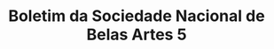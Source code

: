 ---
ref: sol-323-0000
title: "Boletim da Sociedade Nacional de Belas Artes 5"
author_name: ["unknown author"]
publisher: ["unknown publisher"]
year: "unknown date"
origin: ["Portugal"]
formats: ["magazine"]
disciplines: ["graphic-design"]
tags: ["Boletim da Sociedade Nacional de Belas Artes"]
layout: artifact
status: ["scan"]
published: false
int_published: false
image_count:
date_added: 2023-06-16
batch:
---